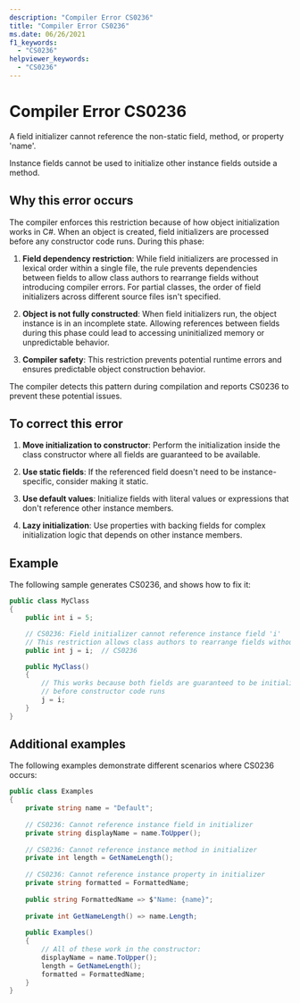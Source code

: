 ```yaml
---
description: "Compiler Error CS0236"
title: "Compiler Error CS0236"
ms.date: 06/26/2021
f1_keywords:
  - "CS0236"
helpviewer_keywords:
  - "CS0236"
---
```

# Compiler Error CS0236

A field initializer cannot reference the non-static field, method, or property 'name'.

Instance fields cannot be used to initialize other instance fields outside a method.

## Why this error occurs

The compiler enforces this restriction because of how object initialization works in C#. When an object is created, field initializers are processed before any constructor code runs. During this phase:

1. **Field dependency restriction**: While field initializers are processed in lexical order within a single file, the rule prevents dependencies between fields to allow class authors to rearrange fields without introducing compiler errors. For partial classes, the order of field initializers across different source files isn't specified.

2. **Object is not fully constructed**: When field initializers run, the object instance is in an incomplete state. Allowing references between fields during this phase could lead to accessing uninitialized memory or unpredictable behavior.

3. **Compiler safety**: This restriction prevents potential runtime errors and ensures predictable object construction behavior.

The compiler detects this pattern during compilation and reports CS0236 to prevent these potential issues.

## To correct this error

1. **Move initialization to constructor**: Perform the initialization inside the class constructor where all fields are guaranteed to be available.

2. **Use static fields**: If the referenced field doesn't need to be instance-specific, consider making it static.

3. **Use default values**: Initialize fields with literal values or expressions that don't reference other instance members.

4. **Lazy initialization**: Use properties with backing fields for complex initialization logic that depends on other instance members.

## Example

The following sample generates CS0236, and shows how to fix it:

```csharp
public class MyClass
{
    public int i = 5;

    // CS0236: Field initializer cannot reference instance field 'i'
    // This restriction allows class authors to rearrange fields without compiler errors
    public int j = i;  // CS0236

    public MyClass()
    {
        // This works because both fields are guaranteed to be initialized
        // before constructor code runs
        j = i;
    }
}
```

## Additional examples

The following examples demonstrate different scenarios where CS0236 occurs:

```csharp
public class Examples
{
    private string name = "Default";
    
    // CS0236: Cannot reference instance field in initializer
    private string displayName = name.ToUpper();
    
    // CS0236: Cannot reference instance method in initializer  
    private int length = GetNameLength();
    
    // CS0236: Cannot reference instance property in initializer
    private string formatted = FormattedName;
    
    public string FormattedName => $"Name: {name}";
    
    private int GetNameLength() => name.Length;
    
    public Examples()
    {
        // All of these work in the constructor:
        displayName = name.ToUpper();
        length = GetNameLength();
        formatted = FormattedName;
    }
}
```
